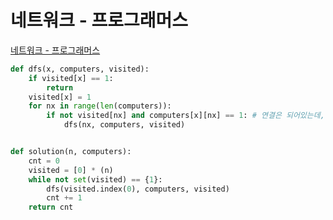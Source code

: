 # 네트워크 - 프로그래머스

[네트워크 - 프로그래머스](https://programmers.co.kr/learn/courses/30/lessons/43162)

```python
def dfs(x, computers, visited):
    if visited[x] == 1:
        return
    visited[x] = 1
    for nx in range(len(computers)):
        if not visited[nx] and computers[x][nx] == 1: # 연결은 되어있는데, 방문을 안했을 경우
            dfs(nx, computers, visited)


def solution(n, computers):
    cnt = 0
    visited = [0] * (n)
    while not set(visited) == {1}:
        dfs(visited.index(0), computers, visited)
        cnt += 1
    return cnt
```